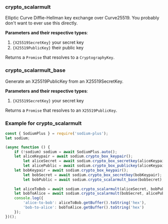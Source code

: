 ### crypto_scalarmult

Elliptic Curve Diffie-Hellman key exchange over Curve25519.
You probably don't want to ever use this directly.

**Parameters and their respective types**:

1. `{X25519SecretKey}` your secret key
2. `{X25519PublicKey}` their public key

Returns a `Promise` that resolves to a `CryptographyKey`.

### crypto_scalarmult_base

Generate an X25519PublicKey from an X25519SecretKey.

**Parameters and their respective types**:

1. `{X25519SecretKey}` your secret key

Returns a `Promise` that resolves to an `X25519PublicKey`.

### Example for crypto_scalarmult

```javascript
const { SodiumPlus } = require('sodium-plus');
let sodium;

(async function () {
    if (!sodium) sodium = await SodiumPlus.auto();
    let aliceKeypair = await sodium.crypto_box_keypair();
        let aliceSecret = await sodium.crypto_box_secretkey(aliceKeypair);
        let alicePublic = await sodium.crypto_box_publickey(aliceKeypair);
    let bobKeypair = await sodium.crypto_box_keypair();
        let bobSecret = await sodium.crypto_box_secretkey(bobKeypair);
        let bobPublic = await sodium.crypto_scalarmult_base(bobSecret);
    
    let aliceToBob = await sodium.crypto_scalarmult(aliceSecret, bobPublic);
    let bobToAlice = await sodium.crypto_scalarmult(bobSecret, alicePublic);
    console.log({
        'alice-to-bob': aliceToBob.getBuffer().toString('hex'),
        'bob-to-alice': bobToAlice.getBuffer().toString('hex')
    });
})();
```
